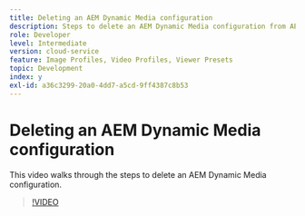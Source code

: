 ```yaml
---
title: Deleting an AEM Dynamic Media configuration
description: Steps to delete an AEM Dynamic Media configuration from AEM Assets.
role: Developer
level: Intermediate
version: cloud-service
feature: Image Profiles, Video Profiles, Viewer Presets
topic: Development
index: y
exl-id: a36c3299-20a0-4dd7-a5cd-9ff4387c8b53
---
```

# Deleting an AEM Dynamic Media configuration

This video walks through the steps to delete an AEM Dynamic Media configuration.

>[!VIDEO](https://video.tv.adobe.com/v/335363?quality=9&learn=on)
